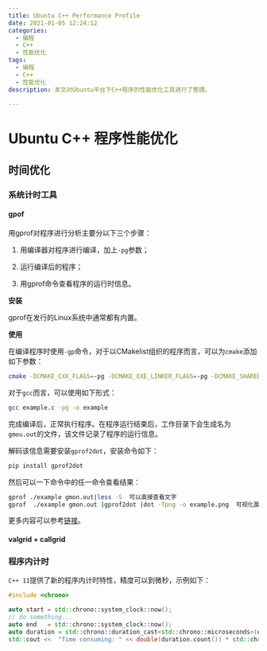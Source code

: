 ```yaml
---
title: Ubuntu C++ Performance Profile
date: 2021-01-05 12:24:12
categories:
  - 编程
  - C++
  - 性能优化
tags: 
  - 编程
  - C++
  - 性能优化
description: 本文对Ubuntu平台下C++程序的性能优化工具进行了整理。

---
```

# Ubuntu C++ 程序性能优化

## 时间优化

### 系统计时工具

#### gpof

用gprof对程序进行分析主要分以下三个步骤：

1. 用编译器对程序进行编译，加上`-pg`参数；

2. 运行编译后的程序；
3. 用gprof命令查看程序的运行时信息。

**安装**

gprof在发行的Linux系统中通常都有内置。

**使用**

在编译程序时使用`-gp`命令，对于以CMakelist组织的程序而言，可以为`cmake`添加如下参数：

```bash
cmake -DCMAKE_CXX_FLAGS=-pg -DCMAKE_EXE_LINKER_FLAGS=-pg -DCMAKE_SHARED_LINKER_FLAGS=-pg <SOURCE_DIR>
```

对于`gcc`而言，可以使用如下形式：

```bash
gcc example.c -pg -o example 
```

完成编译后，正常执行程序。在程序运行结束后，工作目录下会生成名为`gmou.out`的文件，该文件记录了程序的运行信息。

解码该信息需要安装`gprof2dot`，安装命令如下：

```bash
pip install gprof2dot
```

然后可以一下命令中的任一命令查看结果：

```bash
gprof ./example gmon.out|less -S  可以直接查看文字
gprof  ./example gmon.out |gprof2dot |dot -Tpng -o example.png  可视化展示 
```

更多内容可以参考[链接](https://www.cnblogs.com/youxin/p/7988479.html)。

#### valgrid + callgrid

### 程序内计时

`C++ 11`提供了新的程序内计时特性，精度可以到微秒，示例如下：

```c++
#include <chrono>   

auto start = std::chrono::system_clock::now();
// do something...
auto end   = std::chrono::system_clock::now();
auto duration = std::chrono::duration_cast<std::chrono::microseconds>(end - start);
std::cout <<  "Time consuming: " << double(duration.count()) * std::chrono::microseconds::period::num / std::chrono::microseconds::period::den << "s" << std::endl;
```

